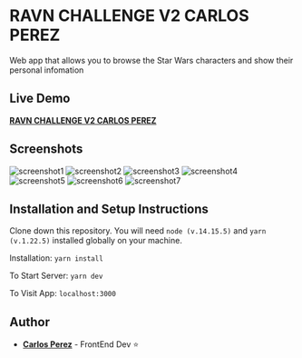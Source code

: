 # RAVN CHALLENGE V2 CARLOS PEREZ
Web app that allows you to browse the Star Wars characters and show their personal infomation

## Live Demo
[**RAVN CHALLENGE V2 CARLOS PEREZ**](https://ravn-challenge-v2-carlos-perez.netlify.app/)

## Screenshots
![screenshot1](./Screenshots/Screenshot1.png)
![screenshot2](./Screenshots/Screenshot2.png)
![screenshot3](./Screenshots/Screenshot3.png)
![screenshot4](./Screenshots/Screenshot4.png)
![screenshot5](./Screenshots/Screenshot5.png)
![screenshot6](./Screenshots/Screenshot6.png)
![screenshot7](./Screenshots/Screenshot7.png)


## Installation and Setup Instructions
Clone down this repository. You will need `node (v.14.15.5)` and `yarn (v.1.22.5)` installed globally on your machine.

Installation:
`yarn install`

To Start Server:
`yarn dev`

To Visit App:
`localhost:3000`
  
## Author
-   [**Carlos Perez**](https://github.com/CPrz21)  - FrontEnd Dev ⭐️